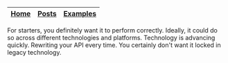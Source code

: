 [Home](/) | [Posts](posts) | [Examples](https://github.com/finos/morphir-examples/)
-----|------|------


For starters, you definitely want it to perform correctly.  Ideally, it could do so across different technologies and platforms.  Technology is advancing quickly. Rewriting your API every time. You certainly don't want it locked in legacy technology.

